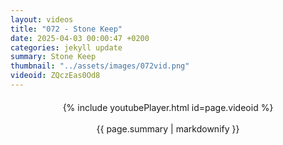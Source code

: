 ```yaml
---
layout: videos
title: "072 - Stone Keep"
date: 2025-04-03 00:00:47 +0200
categories: jekyll update
summary: Stone Keep
thumbnail: "../assets/images/072vid.png"
videoid: ZQczEas0Od8
---
```


<div style="text-align: center; margin-top: 20px;">
  {% include youtubePlayer.html id=page.videoid %}
  <p style="margin-top: 15px; font-size: 1.2em; color: #333;">
    <p>{{ page.summary | markdownify }}</p>
  </p>
</div>
